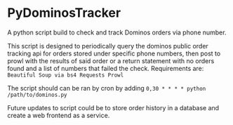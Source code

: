 # PyDominosTracker
A python script build to check and track Dominos orders via phone number.

This script is designed to periodically query the dominos public order tracking api for
orders stored under specific phone numbers, then post to prowl with the results of said
order or a return statement with no orders found and a list of numbers that failed the 
check. Requirements are:
`
Beautiful Soup via bs4
Requests
Prowl`

The script should can be ran by cron by adding `0,30 * * * * python /path/to/dominos.py`

Future updates to script could be to store order history in a database and create a web
frontend as a service.
